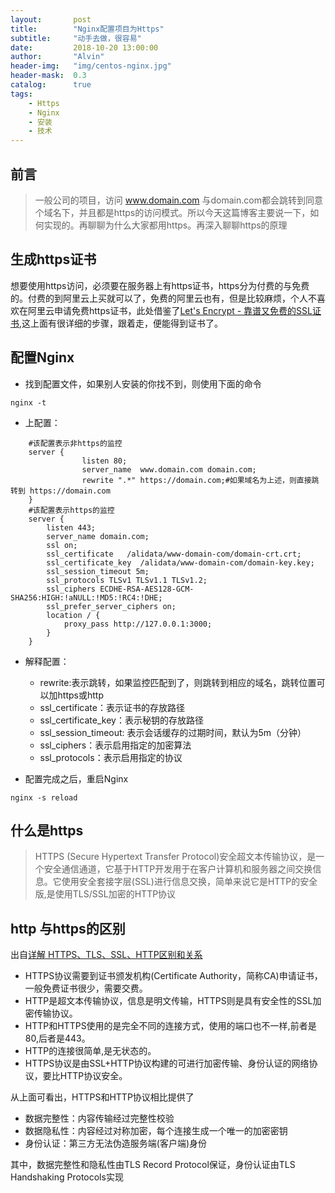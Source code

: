 ```yaml
---
layout:       post
title:        "Nginx配置项目为Https"
subtitle:     "动手去做，很容易"
date:         2018-10-20 13:00:00
author:       "Alvin"
header-img:   "img/centos-nginx.jpg"
header-mask:  0.3
catalog:      true
tags:
    - Https
    - Nginx
    - 安装
    - 技术
---
```


## 前言
>一般公司的项目，访问 www.domain.com 与domain.com都会跳转到同意个域名下，并且都是https的访问模式。所以今天这篇博客主要说一下，如何实现的。再聊聊为什么大家都用https。再深入聊聊https的原理

## 生成https证书

想要使用https访问，必须要在服务器上有https证书，https分为付费的与免费的。付费的到阿里云上买就可以了，免费的阿里云也有，但是比较麻烦，个人不喜欢在阿里云申请免费https证书，此处借鉴了[Let's Encrypt - 靠谱又免费的SSL证书](https://www.jianshu.com/p/ae407556b13d),这上面有很详细的步骤，跟着走，便能得到证书了。

## 配置Nginx
* 找到配置文件，如果别人安装的你找不到，则使用下面的命令
```
nginx -t
```
* 上配置：

```
    #该配置表示非https的监控
    server {
                listen 80;
                server_name  www.domain.com domain.com;
 		        rewrite ".*" https://domain.com;#如果域名为上述，则直接跳转到 https://domain.com
    }
    #该配置表示https的监控
	server {
		listen 443;
		server_name domain.com;
		ssl on;
        ssl_certificate   /alidata/www-domain-com/domain-crt.crt;
        ssl_certificate_key  /alidata/www-domain-com/domain-key.key;
		ssl_session_timeout 5m;
	    ssl_protocols TLSv1 TLSv1.1 TLSv1.2;
	    ssl_ciphers ECDHE-RSA-AES128-GCM-SHA256:HIGH:!aNULL:!MD5:!RC4:!DHE;
	    ssl_prefer_server_ciphers on;		
		location / {
			proxy_pass http://127.0.0.1:3000;
		}
	}

```
* 解释配置：
    * rewrite:表示跳转，如果监控匹配到了，则跳转到相应的域名，跳转位置可以加https或http
    * ssl_certificate：表示证书的存放路径
    * ssl_certificate_key：表示秘钥的存放路径
    * ssl_session_timeout: 表示会话缓存的过期时间，默认为5m（分钟）
    * ssl_ciphers：表示启用指定的加密算法
    * ssl_protocols：表示启用指定的协议


* 配置完成之后，重启Nginx
```
nginx -s reload
```

## 什么是https

>HTTPS (Secure Hypertext Transfer Protocol)安全超文本传输协议，是一个安全通信通道，它基于HTTP开发用于在客户计算机和服务器之间交换信息。它使用安全套接字层(SSL)进行信息交换，简单来说它是HTTP的安全版,是使用TLS/SSL加密的HTTP协议

## http 与https的区别

出自[详解 HTTPS、TLS、SSL、HTTP区别和关系](https://www.wosign.com/INFO/https_tls_ssl_http.htm)

* HTTPS协议需要到证书颁发机构(Certificate Authority，简称CA)申请证书，一般免费证书很少，需要交费。
* HTTP是超文本传输协议，信息是明文传输，HTTPS则是具有安全性的SSL加密传输协议。
* HTTP和HTTPS使用的是完全不同的连接方式，使用的端口也不一样,前者是80,后者是443。
* HTTP的连接很简单,是无状态的。
* HTTPS协议是由SSL+HTTP协议构建的可进行加密传输、身份认证的网络协议，要比HTTP协议安全。

从上面可看出，HTTPS和HTTP协议相比提供了

* 数据完整性：内容传输经过完整性校验
* 数据隐私性：内容经过对称加密，每个连接生成一个唯一的加密密钥
* 身份认证：第三方无法伪造服务端(客户端)身份

其中，数据完整性和隐私性由TLS Record Protocol保证，身份认证由TLS Handshaking Protocols实现